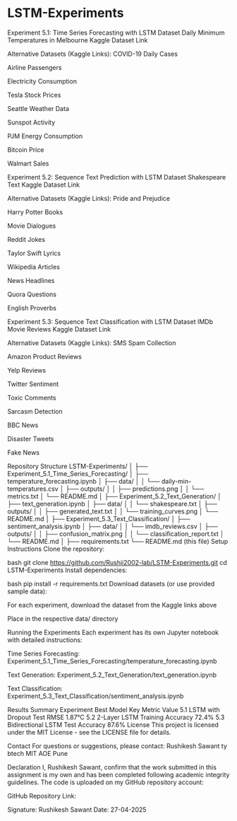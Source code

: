 # LSTM-Experiments
Experiment 5.1: Time Series Forecasting with LSTM
Dataset
Daily Minimum Temperatures in Melbourne
Kaggle Dataset Link

Alternative Datasets (Kaggle Links):
COVID-19 Daily Cases

Airline Passengers

Electricity Consumption

Tesla Stock Prices

Seattle Weather Data

Sunspot Activity

PJM Energy Consumption

Bitcoin Price

Walmart Sales

Experiment 5.2: Sequence Text Prediction with LSTM
Dataset
Shakespeare Text
Kaggle Dataset Link

Alternative Datasets (Kaggle Links):
Pride and Prejudice

Harry Potter Books

Movie Dialogues

Reddit Jokes

Taylor Swift Lyrics

Wikipedia Articles

News Headlines

Quora Questions

English Proverbs

Experiment 5.3: Sequence Text Classification with LSTM
Dataset
IMDb Movie Reviews
Kaggle Dataset Link

Alternative Datasets (Kaggle Links):
SMS Spam Collection

Amazon Product Reviews

Yelp Reviews

Twitter Sentiment

Toxic Comments

Sarcasm Detection

BBC News

Disaster Tweets

Fake News

Repository Structure
LSTM-Experiments/
│
├── Experiment_5.1_Time_Series_Forecasting/
│   ├── temperature_forecasting.ipynb
│   ├── data/
│   │   └── daily-min-temperatures.csv
│   ├── outputs/
│   │   ├── predictions.png
│   │   └── metrics.txt
│   └── README.md
│
├── Experiment_5.2_Text_Generation/
│   ├── text_generation.ipynb
│   ├── data/
│   │   └── shakespeare.txt
│   ├── outputs/
│   │   ├── generated_text.txt
│   │   └── training_curves.png
│   └── README.md
│
├── Experiment_5.3_Text_Classification/
│   ├── sentiment_analysis.ipynb
│   ├── data/
│   │   └── imdb_reviews.csv
│   ├── outputs/
│   │   ├── confusion_matrix.png
│   │   └── classification_report.txt
│   └── README.md
│
├── requirements.txt
└── README.md (this file)
Setup Instructions
Clone the repository:

bash
git clone https://github.com/Rushii2002-lab/LSTM-Experiments.git
cd LSTM-Experiments
Install dependencies:

bash
pip install -r requirements.txt
Download datasets (or use provided sample data):

For each experiment, download the dataset from the Kaggle links above

Place in the respective data/ directory

Running the Experiments
Each experiment has its own Jupyter notebook with detailed instructions:

Time Series Forecasting: Experiment_5.1_Time_Series_Forecasting/temperature_forecasting.ipynb

Text Generation: Experiment_5.2_Text_Generation/text_generation.ipynb

Text Classification: Experiment_5.3_Text_Classification/sentiment_analysis.ipynb

Results Summary
Experiment	Best Model	Key Metric	Value
5.1	LSTM with Dropout	Test RMSE	1.87°C
5.2	2-Layer LSTM	Training Accuracy	72.4%
5.3	Bidirectional LSTM	Test Accuracy	87.6%
License
This project is licensed under the MIT License - see the LICENSE file for details.

Contact
For questions or suggestions, please contact:
Rushikesh Sawant
ty btech 
MIT AOE Pune

Declaration
I, Rushikesh Sawant, confirm that the work submitted in this assignment is my own and has been completed following academic integrity guidelines. The code is uploaded on my GitHub repository account:

GitHub Repository Link: 

Signature: Rushikesh Sawant
Date: 27-04-2025
